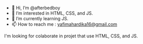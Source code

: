 - 👋 Hi, I’m @afterbedboy
- 👀 I’m interested in HTML, CSS, and JS.
- 🌱 I’m currently learning JS.
- 📫 How to reach me : yafimahardika16@gmail.com

I'm looking for colaborate in projet that use HTML, CSS, and JS. 

